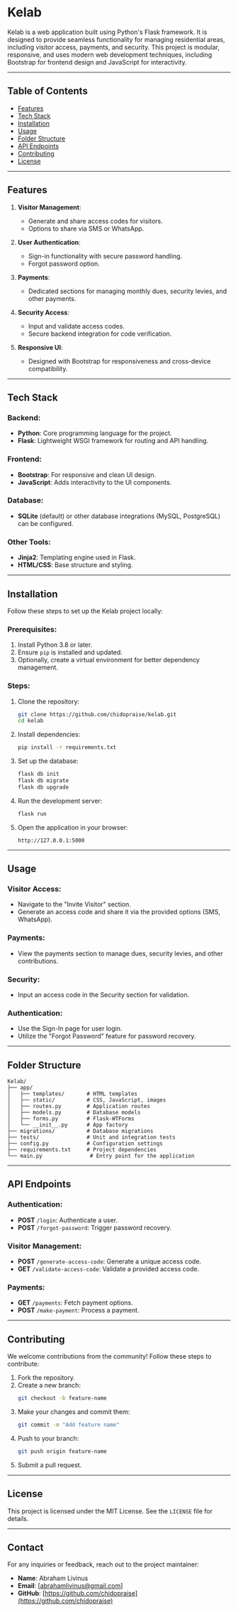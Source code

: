 # Kelab

Kelab is a web application built using Python's Flask framework. It is designed to provide seamless functionality for managing residential areas, including visitor access, payments, and security. This project is modular, responsive, and uses modern web development techniques, including Bootstrap for frontend design and JavaScript for interactivity.

---

## Table of Contents

- [Features](#features)
- [Tech Stack](#tech-stack)
- [Installation](#installation)
- [Usage](#usage)
- [Folder Structure](#folder-structure)
- [API Endpoints](#api-endpoints)
- [Contributing](#contributing)
- [License](#license)

---

## Features

1. **Visitor Management**:
   - Generate and share access codes for visitors.
   - Options to share via SMS or WhatsApp.

2. **User Authentication**:
   - Sign-in functionality with secure password handling.
   - Forgot password option.

3. **Payments**:
   - Dedicated sections for managing monthly dues, security levies, and other payments.

4. **Security Access**:
   - Input and validate access codes.
   - Secure backend integration for code verification.

5. **Responsive UI**:
   - Designed with Bootstrap for responsiveness and cross-device compatibility.

---

## Tech Stack

### Backend:
- **Python**: Core programming language for the project.
- **Flask**: Lightweight WSGI framework for routing and API handling.

### Frontend:
- **Bootstrap**: For responsive and clean UI design.
- **JavaScript**: Adds interactivity to the UI components.

### Database:
- **SQLite** (default) or other database integrations (MySQL, PostgreSQL) can be configured.

### Other Tools:
- **Jinja2**: Templating engine used in Flask.
- **HTML/CSS**: Base structure and styling.

---

## Installation

Follow these steps to set up the Kelab project locally:

### Prerequisites:
1. Install Python 3.8 or later.
2. Ensure `pip` is installed and updated.
3. Optionally, create a virtual environment for better dependency management.

### Steps:

1. Clone the repository:
   ```bash
   git clone https://github.com/chidopraise/kelab.git
   cd kelab
   ```

2. Install dependencies:
   ```bash
   pip install -r requirements.txt
   ```

3. Set up the database:
   ```bash
   flask db init
   flask db migrate
   flask db upgrade
   ```

4. Run the development server:
   ```bash
   flask run
   ```

5. Open the application in your browser:
   ```
   http://127.0.0.1:5000
   ```

---

## Usage

### Visitor Access:
- Navigate to the "Invite Visitor" section.
- Generate an access code and share it via the provided options (SMS, WhatsApp).

### Payments:
- View the payments section to manage dues, security levies, and other contributions.

### Security:
- Input an access code in the Security section for validation.

### Authentication:
- Use the Sign-In page for user login.
- Utilize the "Forgot Password" feature for password recovery.

---

## Folder Structure

```
Kelab/
├── app/
│   ├── templates/       # HTML templates
│   ├── static/          # CSS, JavaScript, images
│   ├── routes.py        # Application routes
│   ├── models.py        # Database models
│   ├── forms.py         # Flask-WTForms
│   └── __init__.py      # App factory
├── migrations/          # Database migrations
├── tests/               # Unit and integration tests
├── config.py            # Configuration settings
├── requirements.txt     # Project dependencies
└── main.py               # Entry point for the application
```

---

## API Endpoints

### Authentication:
- **POST** `/login`: Authenticate a user.
- **POST** `/forgot-password`: Trigger password recovery.

### Visitor Management:
- **POST** `/generate-access-code`: Generate a unique access code.
- **GET** `/validate-access-code`: Validate a provided access code.

### Payments:
- **GET** `/payments`: Fetch payment options.
- **POST** `/make-payment`: Process a payment.

---

## Contributing

We welcome contributions from the community! Follow these steps to contribute:

1. Fork the repository.
2. Create a new branch:
   ```bash
   git checkout -b feature-name
   ```
3. Make your changes and commit them:
   ```bash
   git commit -m "Add feature name"
   ```
4. Push to your branch:
   ```bash
   git push origin feature-name
   ```
5. Submit a pull request.

---

## License

This project is licensed under the MIT License. See the `LICENSE` file for details.

---

## Contact

For any inquiries or feedback, reach out to the project maintainer:
- **Name**: Abraham Livinus
- **Email**: [abrahamlivinus@gmail.com]
- **GitHub**: [https://github.com/chidopraise](https://github.com/chidopraise)

